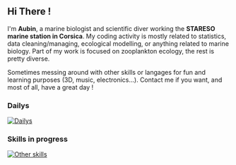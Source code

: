 ## Hi There !

I'm **Aubin**, a marine biologist and scientific diver working the **STARESO marine station in Corsica**. My coding activity is mostly related to statistics, data cleaning/managing, ecological modelling, or anything related to marine biology. Part of my work is focused on zooplankton ecology, the rest is pretty diverse.

Sometimes messing around with other skills or langages for fun and learning purposes (3D, music, electronics...). Contact me if you want, and most of all, have a great day ! 

### Dailys
[![Dailys](https://skillicons.dev/icons?i=r,obsidian,git,github,windows,vscode)](https://skillicons.dev)

### Skills in progress
[![Other skills](https://skillicons.dev/icons?i=postgres,html,py,linux,blender,ableton)](https://skillicons.dev)

<!--
**awoehrel/awoehrel** is a ✨ _special_ ✨ repository because its `README.md` (this file) appears on your GitHub profile.

Here are some ideas to get you started:

- 🔭 I’m currently working on ...
- 🌱 I’m currently learning ...
- 👯 I’m looking to collaborate on ...
- 🤔 I’m looking for help with ...
- 💬 Ask me about ...
- 📫 How to reach me: ...
- 😄 Pronouns: ...
- ⚡ Fun fact: ...
-->
